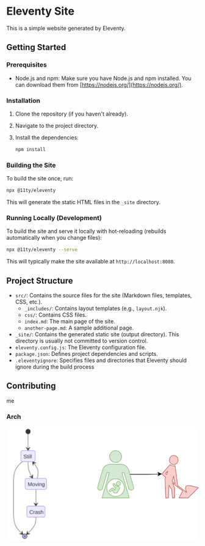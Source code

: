 # Eleventy Site

This is a simple website generated by Eleventy.

## Getting Started

### Prerequisites

* Node.js and npm: Make sure you have Node.js and npm installed. You can download them from [https://nodejs.org/](https://nodejs.org/).

### Installation

1. Clone the repository (if you haven't already).
2. Navigate to the project directory.
3. Install the dependencies:

    ```bash
    npm install
    ```

### Building the Site

To build the site once, run:

```bash
npx @11ty/eleventy
```

This will generate the static HTML files in the `_site` directory.

### Running Locally (Development)

To build the site and serve it locally with hot-reloading (rebuilds automatically when you change files):

```bash
npx @11ty/eleventy --serve
```

This will typically make the site available at `http://localhost:8080`.

## Project Structure

* `src/`: Contains the source files for the site (Markdown files, templates, CSS, etc.).
  * `_includes/`: Contains layout templates (e.g., `layout.njk`).
  * `css/`: Contains CSS files.
  * `index.md`: The main page of the site.
  * `another-page.md`: A sample additional page.
* `_site/`: Contains the generated static site (output directory). This directory is usually not committed to version control.
* `eleventy.config.js`: The Eleventy configuration file.
* `package.json`: Defines project dependencies and scripts.
* `.eleventyignore`: Specifies files and directories that Eleventy should ignore during the build process

## Contributing

me

### Arch

![Architecture Diagram](./readme.svg)
